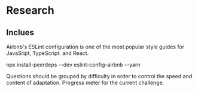# Research

## Inclues

Airbnb's ESLint configuration is one of the most popular style guides for JavaSript, TypeScript. and React.

npx install-peerdeps --dev eslint-config-airbnb --yarn

Questions should be grouped by difficulty in order to control the speed and content of adaptation.
Progress meter for the current challenge.
